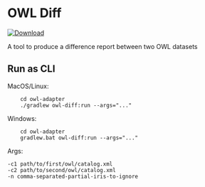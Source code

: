 # OWL Diff

[ ![Download](https://api.bintray.com/packages/opencaesar/owl-tools/owl-diff/images/download.svg) ](https://bintray.com/opencaesar/owl-tools/owl-diff/_latestVersion)

A tool to produce a difference report between two OWL datasets

## Run as CLI

MacOS/Linux:
```
    cd owl-adapter
    ./gradlew owl-diff:run --args="..."
```
Windows:
```
    cd owl-adapter
    gradlew.bat owl-diff:run --args="..."
```
Args:
```
-c1 path/to/first/owl/catalog.xml 
-c2 path/to/second/owl/catalog.xml
-n comma-separated-partial-iris-to-ignore
```
